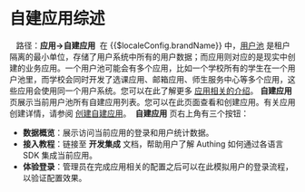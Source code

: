 # 自建应用综述​
​
<LastUpdated/>​
​
路径：**应用->自建应用**​
​
在 {{$localeConfig.brandName}} 中，[用户池](/concepts/user-pool.md) 是租户隔离的最小单位，存储了用户系统中所有的用户数据；而应用则对应的是现实中创建的业务应用。一个用户池可能会有多个应用，比如一个学校所有的学生在一个用户池里，而学校会同时开发了选课应用、邮箱应用、师生服务中心等多个应用，这些应用会使用同一个用户系统。您可以在此了解更多 [应用相关的介绍](/concepts/application.md)。​
​
**自建应用** 页展示当前用户池所有自建应用列表。您可以在此页面查看和创建应用。有关应用创建详情，请参阅 [创建自建应用](./create-app.md)。​
​
**自建应用** 页右上角有三个按钮：​
​
* **数据概览**：展示访问当前应用的登录和用户统计数据。​
​
* **接入教程**：链接至 **开发集成** 文档，帮助用户了解 Authing 如何通过各语言 SDK 集成当前应用。​
​
* **体验登录**：管理员在完成应用相关的配置之后可以在此模拟用户的登录流程，以验证配置效果。